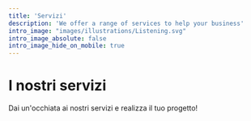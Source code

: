 ```yaml
---
title: 'Servizi'
description: 'We offer a range of services to help your business'
intro_image: "images/illustrations/Listening.svg"
intro_image_absolute: false
intro_image_hide_on_mobile: true
---
```


# I nostri servizi

Dai un'occhiata ai nostri servizi e realizza il tuo progetto! 
